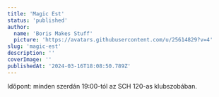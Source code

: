 ```yaml
---
title: 'Magic Est'
status: 'published'
author:
  name: 'Boris Makes Stuff'
  picture: 'https://avatars.githubusercontent.com/u/25614829?v=4'
slug: 'magic-est'
description: ''
coverImage: ''
publishedAt: '2024-03-16T18:08:50.789Z'
---
```


Időpont: minden szerdán 19:00-tól az SCH 120-as klubszobában.